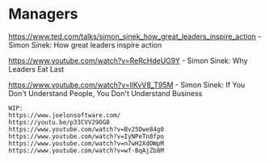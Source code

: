 # Managers
https://www.ted.com/talks/simon_sinek_how_great_leaders_inspire_action - Simon Sinek: How great leaders inspire action

https://www.youtube.com/watch?v=ReRcHdeUG9Y - Simon Sinek: Why Leaders Eat Last

https://www.youtube.com/watch?v=llKvV8_T95M - Simon Sinek: If You Don't Understand People, You Don't Understand Business


```
WIP:
https://www.joelonsoftware.com/
https://youtu.be/p33CVV29OG8
https://www.youtube.com/watch?v=Bv25Dwe84g0
https://www.youtube.com/watch?v=IyNPeTn8fpo
https://www.youtube.com/watch?v=n7wH2XdOWpM
https://www.youtube.com/watch?v=wf-BqAjZb8M
```
